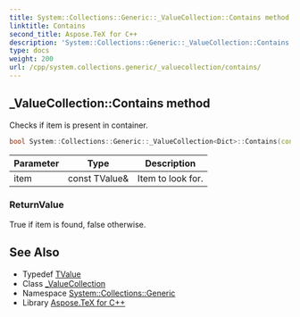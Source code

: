 ```yaml
---
title: System::Collections::Generic::_ValueCollection::Contains method
linktitle: Contains
second_title: Aspose.TeX for C++
description: 'System::Collections::Generic::_ValueCollection::Contains method. Checks if item is present in container in C++.'
type: docs
weight: 200
url: /cpp/system.collections.generic/_valuecollection/contains/
---
```

## _ValueCollection::Contains method


Checks if item is present in container.

```cpp
bool System::Collections::Generic::_ValueCollection<Dict>::Contains(const TValue &item) const override
```


| Parameter | Type | Description |
| --- | --- | --- |
| item | const TValue\& | Item to look for. |

### ReturnValue

True if item is found, false otherwise.

## See Also

* Typedef [TValue](../tvalue/)
* Class [_ValueCollection](../)
* Namespace [System::Collections::Generic](../../)
* Library [Aspose.TeX for C++](../../../)
